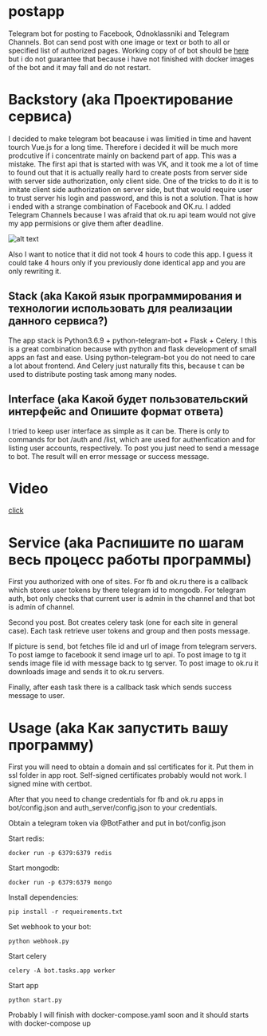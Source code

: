 # postapp
Telegram bot for posting to Facebook, Odnoklassniki and Telegram Channels. Bot can send post with one image or text or both to all or specified list of authorized pages.
Working copy of of bot should be [here](https://t.me/postapp_bot) but i do not guarantee that because i have not finished with docker images of the bot and it may fall and do not restart.


# Backstory (aka Проектирование сервиса)
I decided to make telegram bot beacause i was limitied in time and havent tourch Vue.js for a long time. 
Therefore i decided it will be much more prodcutive if i concentrate mainly on backend part of app. This was a mistake. 
The first api that is started with was VK, and it took me a lot of time to found out that it is actually really hard to 
create posts from server side with server side authorization, only client side. One of the tricks to do it is to imitate client side authorization 
on server side, but that would require user to trust server his login and password, and this is not a solution. That is how i ended
with a strange combination of Facebook and OK.ru. I added Telegram Channels because I was afraid that ok.ru api team would not give 
my app permisions or give them after deadline.

![alt text](https://wompampsupport.azureedge.net/fetchimage?siteId=7575&v=2&jpgQuality=100&width=700&url=https%3A%2F%2Fi.kym-cdn.com%2Fentries%2Ficons%2Ffacebook%2F000%2F028%2F021%2Fwork.jpg)

Also I want to notice that it did not took 4 hours to code this app. I guess it could take 4 hours only if you previously done identical app and you are only rewriting it.

## Stack (aka Какой язык программирования и технологии использовать для реализации данного сервиса?)
The app stack is Python3.6.9 + python-telegram-bot + Flask + Celery. I this is a great combination because with python and flask
development of small apps an fast and ease. Using python-telegram-bot you do not need to care a lot about frontend. And Celery just 
naturally fits this, because t can be used to distribute posting task among many nodes.

## Interface (aka Какой будет пользовательский интерфейс and Опишите формат ответа)
I tried to keep user interface as simple as it can be. There is only to commands for bot /auth and /list, which are used for 
authenfication and for listing user accounts, respectively. To post you just need to send a message to bot. The result will
en error message or success message.

# Video
[click](https://yadi.sk/d/QjncgO0coqi_5Q)

# Service (aka Распишите по шагам весь процесс работы программы)

First you authorized with one of sites. For fb and ok.ru there is a callback which stores user tokens by there telegram id to mongodb.
For telegram auth, bot only checks that current user is admin in the channel and that bot is admin of channel.

Second you post. Bot creates celery task (one for each site in general case). Each task retrieve user tokens and group and then posts message.

If picture is send, bot fetches file id and url of image from telegram servers. To post iamge to facebook it send image url to api.
To post image to tg it sends image file id with message back to tg server. To post image to ok.ru it downloads image and sends it to ok.ru servers.

Finally, after eash task there is a callback task which sends success message to user.

# Usage (aka Как запустить вашу программу)

First you will need to obtain a domain and ssl certificates for it. Put them in ssl folder in app root. Self-signed certificates probably would not work. I signed mine with certbot.

After that you need to change credentials for fb and ok.ru apps in bot/config.json and auth_server/config.json to your credentials.

Obtain a telegram token via @BotFather and put in bot/config.json

Start redis:
```
docker run -p 6379:6379 redis
```

Start mongodb:

```
docker run -p 6379:6379 mongo
```
Install dependencies:
```
pip install -r requeirements.txt
```

Set webhook to your bot:
```
python webhook.py
```

Start celery
```
celery -A bot.tasks.app worker
```

Start app
```
python start.py
```

Probably I will finish with docker-compose.yaml soon and it should starts with docker-compose up



